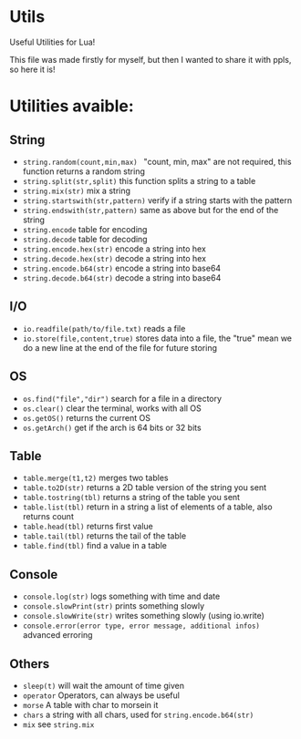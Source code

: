 # Utils
Useful Utilities for Lua!

This file was made firstly for myself, but then I wanted to share it with ppls, so here it is!

# Utilities avaible:
## String
 * ```string.random(count,min,max) ``` 
"count, min, max" are not required, this function returns a random string
* ```string.split(str,split)```
this function splits a string to a table
* ```string.mix(str)```
mix a string
* ```string.startswith(str,pattern)```
verify if a string starts with the pattern
* ```string.endswith(str,pattern)```
same as above but for the end of the string
* ```string.encode```
table for encoding
* ```string.decode```
table for decoding
* ```string.encode.hex(str)```
encode a string into hex
* ```string.decode.hex(str)```
decode a string into hex
* ```string.encode.b64(str)```
encode a string into base64
* ```string.decode.b64(str)```
decode a string into base64

## I/O
* ```io.readfile(path/to/file.txt)```
reads a file
* ```io.store(file,content,true)```
stores data into a file, the "true" mean we do a new line at the end of the file for future storing

## OS
* ```os.find("file","dir")```
search for a file in a directory
* ```os.clear()```
clear the terminal, works with all OS
* ```os.getOS()```
returns the current OS
* ```os.getArch()```
get if the arch is 64 bits or 32 bits

## Table
* ```table.merge(t1,t2)```
merges two tables
* ```table.to2D(str)```
returns a 2D table version of the string you sent
* ```table.tostring(tbl)```
returns a string of the table you sent
* ```table.list(tbl)```
return in a string a list of elements of a table, also returns count
* ```table.head(tbl)```
returns first value
* ```table.tail(tbl)```
returns the tail of the table
* ```table.find(tbl)```
find a value in a table

## Console
* ```console.log(str)```
logs something with time and date
* ```console.slowPrint(str)```
prints something slowly
* ```console.slowWrite(str)```
writes something slowly (using io.write)
* ```console.error(error type, error message, additional infos)```
advanced erroring

## Others
* ```sleep(t)```
will wait the amount of time given
* ```operator```
Operators, can always be useful
* ```morse```
A table with char to morsein it
* ```chars```
a string with all chars, used for  ```string.encode.b64(str)```
* ```mix```
see  ```string.mix```
